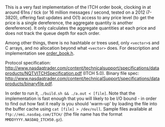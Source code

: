 This is a very fast implementation of the ITCH order book, clocking in at around 61ns / tick (or 16 million messages / second, tested on a 2012 i7-3820), offering fast updates and O(1) access to any price level (to get the price is a single dereference, the aggregate quantity is another dereference). It only calculates the aggregate quantities at each price and does not track the queue depth for each order.

Among other things, there is no hashtable or trees used, only `<vector>`s and C arrays, and no allocation beyond what `<vector>` does. For description and implementation see [order_book.h](order_book.h).

Protocol specification: http://www.nasdaqtrader.com/content/technicalsupport/specifications/dataproducts/NQTVITCHSpecification.pdf (ITCH 5.0). Binary file spec: http://www.nasdaqtrader.com/content/technicalSupport/specifications/dataproducts/binaryfile.pdf.

In order to run it, `./build.sh && ./a.out < [file]`. Note that the implementation is fast enough that you will likely to be I/O bound - in order to find out how fast it really is you should 'warm-up' by loading the file into the buffer cache using `cat [file] > /dev/null`. Sample files available at `ftp://emi.nasdaq.com/ITCH/` (the file name has the format `MMDDYYYY.NASDAQ_ITCH50.gz`).
